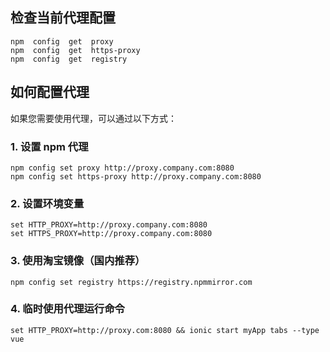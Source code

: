 ## 检查当前代理配置

    npm  config  get  proxy
    npm  config  get  https-proxy
    npm  config  get  registry

## 如何配置代理

如果您需要使用代理，可以通过以下方式：
### 1.  **设置 npm 代理**

    npm config set proxy http://proxy.company.com:8080
    npm config set https-proxy http://proxy.company.com:8080

### 2.  **设置环境变量**

    set HTTP_PROXY=http://proxy.company.com:8080
    set HTTPS_PROXY=http://proxy.company.com:8080

### 3.  **使用淘宝镜像（国内推荐）**

    npm config set registry https://registry.npmmirror.com

### 4.  **临时使用代理运行命令**

    set HTTP_PROXY=http://proxy.com:8080 && ionic start myApp tabs --type vue

<!--stackedit_data:
eyJoaXN0b3J5IjpbLTEwNzMwODEzOTZdfQ==
-->